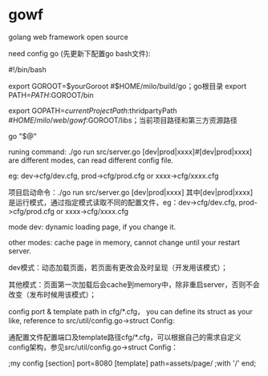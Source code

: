 gowf
====
golang web framework open source

need config go (先更新下配置go bash文件):

   #!/bin/bash

   export GOROOT=$yourGoroot      #$HOME/milo/build/go；go根目录
   export PATH=$PATH:$GOROOT/bin

   export GOPATH=$currentProjectPath:$thridpartyPath      #$HOME/milo/web/gowf:$GOROOT/libs；当前项目路径和第三方资源路径

   go "$@"


runing command: ./go run src/server.go [dev|prod|xxxx]#[dev|prod|xxxx] are different modes, can read different config file.

  eg: dev->cfg/dev.cfg, prod->cfg/prod.cfg or xxxx->cfg/xxxx.cfg

项目启动命令：./go run src/server.go [dev|prod|xxxx]
其中[dev|prod|xxxx] 是运行模式，通过指定模式读取不同的配置文件，eg：dev->cfg/dev.cfg, prod->cfg/prod.cfg or xxxx->cfg/xxxx.cfg


mode dev: dynamic loading page, if you change it.

other modes: cache page in memory, cannot change until your restart server.

dev模式：动态加载页面，若页面有更改会及时呈现（开发用该模式）；

其他模式：页面第一次加载后会cache到memory中，除非重启server，否则不会改变（发布时候用该模式）；

config port & template path in cfg/*.cfg， you can define its struct as your like, reference to src/util/config.go->struct Config:

通配置文件配置端口及template路径cfg/*.cfg，可以根据自己的需求自定义config架构，参见src/util/config.go->struct Config：

   ;my config
   [section]
   port=8080
   [template]
   path=assets/page/ ;with '/' end;
